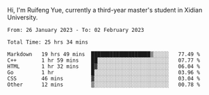 Hi, I'm Ruifeng Yue, currently a third-year master's student in Xidian University.

<!--
**yrf105/yrf105** is a ✨ _special_ ✨ repository because its `README.md` (this file) appears on your GitHub profile.

Here are some ideas to get you started:

- 🔭 I’m currently working on ...
- 🌱 I’m currently learning ...
- 👯 I’m looking to collaborate on ...
- 🤔 I’m looking for help with ...
- 💬 Ask me about ...
- 📫 How to reach me: ...
- 😄 Pronouns: ...
- ⚡ Fun fact: ...
-->

<!--START_SECTION:waka-->

```text
From: 26 January 2023 - To: 02 February 2023

Total Time: 25 hrs 34 mins

Markdown   19 hrs 49 mins  ███████████████████▒░░░░░   77.49 %
C++        1 hr 59 mins    ██░░░░░░░░░░░░░░░░░░░░░░░   07.77 %
HTML       1 hr 32 mins    █▓░░░░░░░░░░░░░░░░░░░░░░░   06.04 %
Go         1 hr            █░░░░░░░░░░░░░░░░░░░░░░░░   03.96 %
CSS        46 mins         ▓░░░░░░░░░░░░░░░░░░░░░░░░   03.04 %
Other      12 mins         ▒░░░░░░░░░░░░░░░░░░░░░░░░   00.78 %
```

<!--END_SECTION:waka-->
